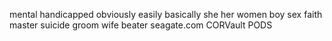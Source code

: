 mental
handicapped
obviously
easily
basically
she
her
women
boy
sex
faith
master
suicide
groom
wife beater
seagate.com
CORVault
PODS
